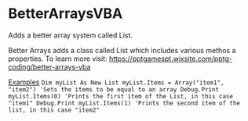 # BetterArraysVBA
Adds a better array system called List.

Better Arrays adds a class called List which includes various methos a properties.
To learn more visit: https://pptgamespt.wixsite.com/pptg-coding/better-arrays-vba

[Examples](BetterArraysVBA#Examples)
``Dim myList As New List
myList.Items = Array("item1", "item2") 'Sets the items to be equal to an array
Debug.Print myList.Items(0) 'Prints the first item of the List, in this case "item1"
Debug.Print myList.Items(1) 'Prints the second item of the list, in this case "item2"``
